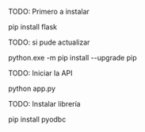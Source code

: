 TODO: Primero a instalar

pip install flask

TODO: si pude actualizar

python.exe -m pip install --upgrade pip

TODO: Iniciar la API

python app.py

TODO: Instalar librería

pip install pyodbc